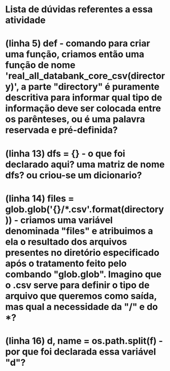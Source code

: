 # Lista de dúvidas referentes a essa atividade
# (linha 5) def - comando para criar uma função, criamos então uma função de nome 'real_all_databank_core_csv(directory)', a parte "directory" é puramente descritiva para informar qual tipo de informação deve ser colocada entre os parênteses, ou é uma palavra reservada e pré-definida?
# (linha 13) dfs = {} - o que foi declarado aqui? uma matriz de nome dfs? ou criou-se um dicionario?
# (linha 14) files = glob.glob('{}/*.csv'.format(directory)) - criamos uma variável denominada "files" e atribuimos a ela o resultado dos arquivos presentes no diretório especificado após o tratamento feito pelo combando "glob.glob". Imagino que o .csv serve para definir o tipo de arquivo que queremos como saída, mas qual a necessidade da "/" e do *?
# (linha 16) d, name = os.path.split(f) - por que foi declarada essa variável "d"? 




